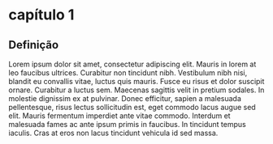 # capítulo 1

## Definição

Lorem ipsum dolor sit amet, consectetur adipiscing 
elit. Mauris in lorem at leo faucibus ultrices. 
Curabitur non tincidunt nibh. Vestibulum nibh nisi, 
blandit eu convallis vitae, luctus quis mauris. Fusce 
eu risus et dolor suscipit ornare. Curabitur a luctus 
sem. Maecenas sagittis velit in pretium sodales. In 
molestie dignissim ex at pulvinar. Donec efficitur, 
sapien a malesuada pellentesque, risus lectus 
sollicitudin est, eget commodo lacus augue sed elit. 
Mauris fermentum imperdiet ante vitae commodo. Interdum 
et malesuada fames ac ante ipsum primis in faucibus. In 
tincidunt tempus iaculis. Cras at eros non lacus 
tincidunt vehicula id sed massa.
